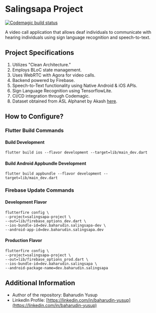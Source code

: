 # Salingsapa Project

[![Codemagic build status](https://api.codemagic.io/apps/642645586c092f62d7cd27b1/642c624515a0bb9f0fdcf443/status_badge.svg)](https://codemagic.io/apps/642645586c092f62d7cd27b1/642c624515a0bb9f0fdcf443/latest_build)

A video call application that allows deaf individuals to communicate with hearing individuals using sign language recognition and speech-to-text.

## Project Specifications

1. Utilizes "Clean Architecture."
2. Employs BLoC state management.
3. Uses WebRTC with Agora for video calls.
4. Backend powered by Firebase.
5. Speech-to-Text functionality using Native Android & iOS APIs.
6. Sign Language Recognition using TensorflowLite.
7. CI/CD integration through Codemagic.
8. Dataset obtained from ASL Alphanet by Akash [here](https://www.kaggle.com/datasets/grassknoted/asl-alphabet/data).

## How to Configure?

### Flutter Build Commands

#### Build Development

```shell
flutter build ios --flavor development --target=lib/main_dev.dart
```

#### Build Android Appbundle Development

```shell
flutter build appbundle --flavor development --target=lib/main_dev.dart
```

### Firebase Update Commands

#### Development Flavor

```shell
flutterfire config \
--project=salingsapa-project \
--out=lib/firebase_options_dev.dart \
--ios-bundle-id=dev.baharudin.salingsapa-dev \
--android-app-id=dev.baharudin.salingsapa.dev
```

#### Production Flavor

```shell
flutterfire config \
--project=salingsapa-project \
--out=lib/firebase_options_prod.dart \
--ios-bundle-id=dev.baharudin.salingsapa \
--android-package-name=dev.baharudin.salingsapa
```


## Additional Information

- Author of the repository: Baharudin Yusup
- LinkedIn Profile: [https://linkedin.com/in/baharudin-yusup](https://linkedin.com/in/baharudin-yusup)
